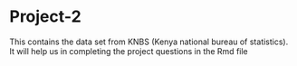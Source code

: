 # Project-2
This contains the data set from KNBS (Kenya national bureau of statistics). It will help us in completing the project questions in the Rmd file
